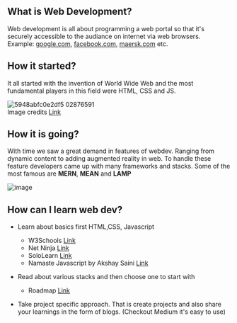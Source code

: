 ## What is Web Development?
Web development is all about programming a web portal so that it's securely accessible to the audiance on internet via web browsers. 
<br>Example: [google.com](www.google.com), [facebook.com](facebook.com), [maersk.com](https://www.maersk.com/careers) etc.

## How it started?
It all started with the invention of World Wide Web and the most fundamental players in this field were HTML, CSS and JS.

![5948abfc0e2df5 02876591](https://user-images.githubusercontent.com/43271546/156925668-29a164c7-e797-4092-8f7c-9c26e63b5bcf.gif)
<br>Image credits [Link](https://moz.com/blog/javascript-seo)

## How it is going?
With time we saw a great demand in features of webdev. Ranging from dynamic content to adding augmented reality in web. To handle these feature developers came up with many frameworks and stacks.
Some of the most famous are **MERN**, **MEAN** and **LAMP**

![image](https://user-images.githubusercontent.com/43271546/156926005-62f02179-2986-402d-b8f5-1f5c3be0b033.png)

## How can I learn web dev?
- Learn about basics first HTML,CSS, Javascript
  - W3Schools [Link](https://www.w3schools.com/)
  - Net Ninja [Link](https://www.youtube.com/c/TheNetNinja)
  - SoloLearn [Link](https://www.sololearn.com/home)
  - Namaste Javascript by Akshay Saini [Link](https://www.youtube.com/playlist?list=PLlasXeu85E9cQ32gLCvAvr9vNaUccPVNP)
  
- Read about various stacks and then choose one to start with
  - Roadmap [Link](https://roadmap.sh/)

- Take project specific approach. That is create projects and also share your learnings in the form of blogs. (Checkout Medium it's easy to use)
